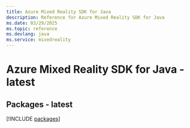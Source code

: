 ```yaml
---
title: Azure Mixed Reality SDK for Java
description: Reference for Azure Mixed Reality SDK for Java
ms.date: 03/29/2025
ms.topic: reference
ms.devlang: java
ms.service: mixedreality
---
```

# Azure Mixed Reality SDK for Java - latest
## Packages - latest
[!INCLUDE [packages](mixed-reality-index.md)]